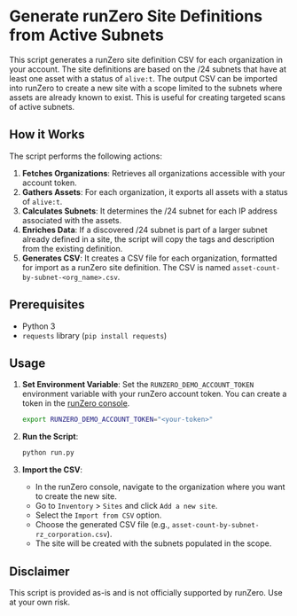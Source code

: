 # Generate runZero Site Definitions from Active Subnets

This script generates a runZero site definition CSV for each organization in your account. The site definitions are based on the /24 subnets that have at least one asset with a status of `alive:t`. The output CSV can be imported into runZero to create a new site with a scope limited to the subnets where assets are already known to exist. This is useful for creating targeted scans of active subnets.

## How it Works

The script performs the following actions:

1.  **Fetches Organizations**: Retrieves all organizations accessible with your account token.
2.  **Gathers Assets**: For each organization, it exports all assets with a status of `alive:t`.
3.  **Calculates Subnets**: It determines the /24 subnet for each IP address associated with the assets.
4.  **Enriches Data**: If a discovered /24 subnet is part of a larger subnet already defined in a site, the script will copy the tags and description from the existing definition.
5.  **Generates CSV**: It creates a CSV file for each organization, formatted for import as a runZero site definition. The CSV is named `asset-count-by-subnet-<org_name>.csv`.

## Prerequisites

- Python 3
- `requests` library (`pip install requests`)

## Usage

1.  **Set Environment Variable**: Set the `RUNZERO_DEMO_ACCOUNT_TOKEN` environment variable with your runZero account token. You can create a token in the [runZero console](https://console.runzero.com/account).

    ```bash
    export RUNZERO_DEMO_ACCOUNT_TOKEN="<your-token>"
    ```

2.  **Run the Script**:
    ```bash
    python run.py
    ```

3.  **Import the CSV**:
    - In the runZero console, navigate to the organization where you want to create the new site.
    - Go to `Inventory` > `Sites` and click `Add a new site`.
    - Select the `Import from CSV` option.
    - Choose the generated CSV file (e.g., `asset-count-by-subnet-rz_corporation.csv`).
    - The site will be created with the subnets populated in the scope.

## Disclaimer

This script is provided as-is and is not officially supported by runZero. Use at your own risk.
